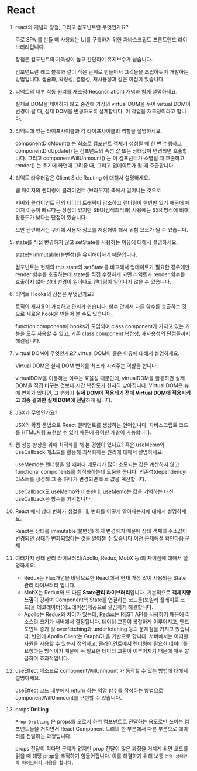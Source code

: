 # React

1. react의 개념과 장점, 그리고 컴포넌트란 무엇인가요?

   주로 SPA 를 만들 때 사용되는 UI를 구축하기 위한 자바스크립트 프론트엔드 라이브러리입니다.

   장점은 컴포넌트의 가독성이 높고 간단하여 유지보수가 쉽습니다.

   컴포넌트란 레고 블록과 같이 작은 단위로 만들어서 그것들을 조립하듯이 개발하는 방법입니다. 캡슐화, 확장성, 결합성, 재사용성과 같은 이점이 있습니다.

2. 리액트의 내부 작동 원리를 재조정(Reconciliation) 개념과 함께 설명하세요.

   실제로 DOM을 제어하지 않고 중간에 가상의 virtual DOM을 두어 virtual DOM이 변경이 될 때, 실제 DOM을 변경하도록 설계합니다. 이 작업을 재조정이라고 합니다.

3. 리액트에 있는 라이프사이클과 각 라이프사이클의 역할을 설명하세요.

   componentDidMount() 는 최초로 컴포넌트 객체가 생성될 때 한 번 수행하고
   componentDidUpdate() 는 컴포넌트의 속성 값 또는 상태값이 변경되면 호출합니다.
   그리고 componentWillUnmount() 는 이 컴포넌트가 소멸될 때 호출하고
   render() 는 초기에 화면에 그려줄 때, 그리고 업데이트가 될 때 호출합니다.

4. 리액트 라우터같은 Client Side Routing 에 대해서 설명하세요.

   웹 페이지의 렌더링이 클라이언트 (브라우저) 측에서 일어나는 것으로

   서버와 클라이언트 간의 데이터 트래픽이 감소하고 렌더링이 한번만 있기 때문에 페이지 이동이 빠르다는 장점이 있지만 SEO(검색최적화) 사용에는 SSR 방식에 비해 활용도가 낮다는 단점이 있습니다.

   보안 관련해서는 쿠키에 사용자 정보를 저장해야 해서 위험 요소가 될 수 있습니다.

5. state를 직접 변경하지 않고 setState를 사용하는 이유에 대해서 설명하세요.

   state는 immutable(불변성)을 유지해야하기 때문입니다.

   컴포넌트는 현재의 this.state와 setState를 비교해서 업데이트가 필요한 경우에만 render 함수를 호출하는데 state를 직접 수정하게 되면 리액트가 render 함수를 호출하지 않아 상태 변경이 일어나도 렌더링이 일어나지 않을 수 있습니다.

6. 리액트 Hooks의 장점은 무엇인가요?

   로직의 재사용이 가능하고 관리가 쉽습니다. 함수 안에서 다른 함수를 호출하는 것으로 새로운 hook을 만들어 볼 수도 있습니다.

   function component에 hooks가 도입되며 class component가 가지고 있는 기능을 모두 사용할 수 있고, 기존 class component 복잡성, 재사용성의 단점들까지 해결됩니다.

7. virtual DOM이 무엇인가요? virtual DOM이 좋은 이유에 대해서 설명하세요.

   Virtual DOM은 실제 DOM 변화를 최소화 시켜주는 역할을 합니다.

   virtualDOM을 이용하는 이유는 효율성 때문인데, virtualDOM을 활용하면 실제 DOM을 직접 바꾸는 것보다 시간 복잡도가 현저히 낮아집니다. Virtual DOM은 뷰에 변화가 있다면, 그 변화가 **실제 DOM에 적용되기 전에 Virtual DOM에 적용시키고 최종 결과만 실제 DOM에 전달**하게 됩니다.

8. JSX가 무엇인가요?

   JSX의 확장 문법으로 React 엘리먼트를 생성하는 언어입니다. 자바스크립트 코드를 HTML처럼 표현할 수 있기 때문에 용이한 개발이 가능합니다.

9. 웹 성능 향상을 위해 최적화를 해 본 경험이 있나요? 혹은 useMemo와 useCallback 메소드를 활용해 최적화하는 원리에 대해서 설명하세요.

   useMemo는 렌더링을 할 때마다 메모리가 많이 소모되는 값은 계산하지 않고 functional components를 최적화하는데 도움을 줍니다. 의존성(dependency) 리스트를 생성해 그 중 하나가 변경되면 바로 값을 계산합니다.

   useCallback도 useMemo와 비슷한데, useMemo는 값을 기억하는 대신 useCallback은 함수를 기억합니다.

10. React 에서 상태 변화가 생겼을 때, 변화를 어떻게 알아채는지에 대해서 설명하세요.

    React는 상태를 immutable(불변성) 하게 변경하기 때문에 상태 객체의 주소값이 변경되면 상태가 변화되었다는 것을 알아챌 수 있습니다.이전 문제해설 확인다음 문제

11. 여러가지 상태 관리 라이브러리(Apollo, Redux, MobX 등)의 차이점에 대해서 설명하세요.
    - Redux는 Flux개념을 바탕으로한 React에서 현재 가장 많이 사용되는 State 관리 라이브러리 입니다.
    - MobX는 Redux와 또 다른 **State관리 라이브러리**입니다. 기본적으로 **객체지향 느낌**이 강하며 Component와 State를 연결하는 코드들(보일러 플레이트 코드)을 데코레이터(애노테이션)제공으로 깔끔하게 해결합니다.
    - Apollo는 Redux와 차이가 있는데, Redux는 REST API를 사용하기 때문에 리소스의 크기가 서버에서 결정됩니다. 데이터 교환이 복잡하게 이루어지고, 엔드포인트 증가 및 overfetching과 underfetching 등의 문제점을 가지고 있습니다. 반면에 Apollo Client는 GraphQL을 기반으로 합니다. 서버에서는 어떠한 자원을 사용할 수 있는지 정의하고, 클라이언트에서 렌더링에 필요한 데이터를 요청하는 방식이기 때문에 꼭 필요한 데이터 교환이 이루어지기 때문에 매우 깔끔하며 효과적입니다.
12. useEffect 메소드로 componentWillUnmount 가 동작할 수 있는 방법에 대해서 설명하세요.

    useEffect 코드 내부에서 return 하는 익명 함수를 작성하는 방법으로 componentWillUnmount를 구현할 수 있습니다.

13. props **Drilling**

    `Prop Drilling` 은 props를 오로지 하위 컴포넌트로 전달하는 용도로만 쓰이는 컴포넌트들을 거치면서 React Component 트리의 한 부분에서 다른 부분으로 데이터를 전달하는 과정입니다.

    props 전달이 적다면 문제가 없지만 prop 전달이 많은 과정을 거치게 되면 코드를 읽을 때 해당 prop을 추적하기 힘들어집니다. 이를 해결하기 위해 보통 `전역 상태관리 라이브러리 사용을 합니다.`
